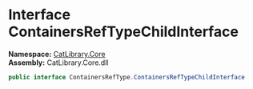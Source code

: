 ﻿# Interface ContainersRefTypeChildInterface

__Namespace:__ [CatLibrary.Core](CatLibrary.Core.md)  
__Assembly:__ CatLibrary.Core.dll

```csharp
public interface ContainersRefType.ContainersRefTypeChildInterface
```

